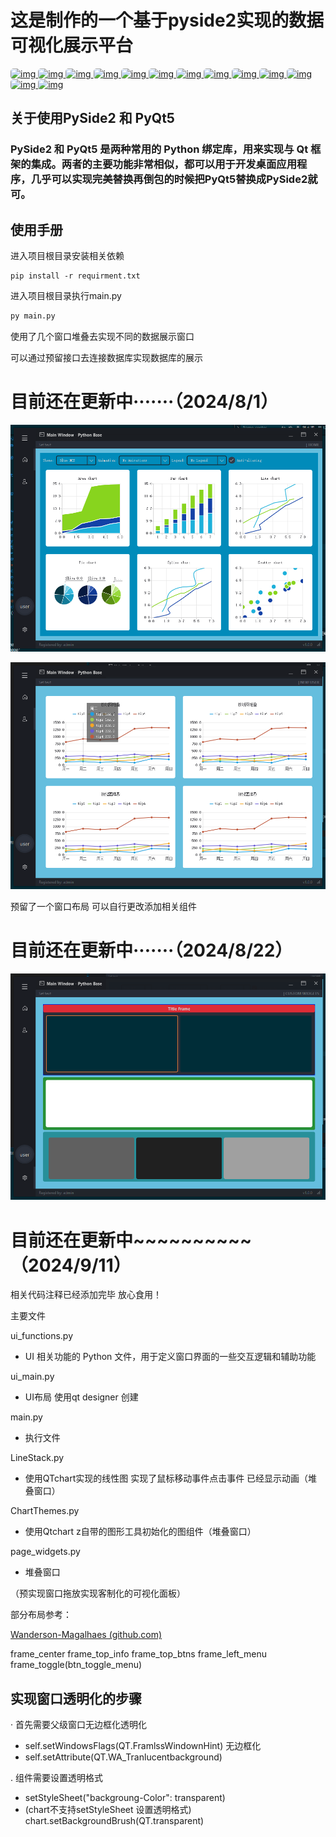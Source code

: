 # 这是制作的一个基于pyside2实现的数据可视化展示平台

<p>
<a href="https://www.python.org/">
    <img src="https://img.shields.io/badge/Python-3776AB?style=for-the-badge&logo=python&logoColor=white" height="19px" style="border-radius: 5px;" alt="img">
</a>
<a href="https://www.nvidia.cn/geforce/drivers/">
    <img src="https://img.shields.io/badge/NVIDIA-GTX4060-76B900?style=for-the-badge&logo=nvidia&logoColor=white" height="19px" style="border-radius: 5px;" alt="img">
</a>
<a href="google.com)](https://mail.google.com/mail/u/0/?hl=zh-CN#inbox">
    <img src="https://img.shields.io/badge/gmail-%23D14836.svg?&style=plastic&logo=gmail&logoColor=white" height="19px" style="border-radius: 5px;" alt="img">
</a>
<a href="https://steamcommunity.com/id/Renee8198504116/">
    <img src="https://img.shields.io/badge/Steam-000000?style=for-the-badge&logo=steam&logoColor=white" height="19px" style="border-radius: 5px;" alt="img">
</a>
<a href="">
    <img src="https://img.shields.io/badge/Microsoft-666666?style=for-the-badge&logo=microsoft&logoColor=white" height="19px" style="border-radius: 5px;" alt="img">
</a>
<a href="">
    <img src="https://img.shields.io/badge/Blogger-FF5722?style=for-the-badge&logo=blogger&logoColor=white" height="19px" style="border-radius: 5px;" alt="img">
</a>
<a href="">
    <img src="https://img.shields.io/pypi/pyversions/qt-material" height="19px" style="border-radius: 5px;" alt="img">
</a>
<a href="">
    <img src="https://img.shields.io/pypi/pyversions/qt-material" height="19px" style="border-radius: 5px;" alt="img">
</a>

<a href="">
    <img src="https://img.shields.io/badge/pyside2-5.15.2-blue" alt="img" height="19px" style="border-radius: 5px;">
</a>
<a href="">
    <img src="https://img.shields.io/badge/QtChart-5.15.2-blue" alt="img" height="19px" style="border-radius: 5px;">
</a>
<a href="">
    <img src="https://img.shields.io/badge/numpy-1.19.5-blue" alt="img" height="19px" style="border-radius: 5px;">
</a>
<a href="">
    <img src="https://img.shields.io/badge/Pandas-1.1.5-blue" alt="img" height="19px" style="border-radius: 5px;">
</a>
<a href="">
    <img src="https://img.shields.io/badge/pyqt5-5.15.2-blue" alt="img" height="19px" style="border-radius: 5px;">
</a>

</p>

## 关于使用PySide2 和 PyQt5

### **PySide2** 和 **PyQt5** 是两种常用的 Python 绑定库，用来实现与 **Qt** 框架的集成。两者的主要功能非常相似，都可以用于开发桌面应用程序，几乎可以实现完美替换再倒包的时候把PyQt5替换成PySide2就可。

## 使用手册

进入项目根目录安装相关依赖

```shell
pip install -r requirment.txt
```

进入项目根目录执行main.py

```python
py main.py
```

使用了几个窗口堆叠去实现不同的数据展示窗口

可以通过预留接口去连接数据库实现数据库的展示

# 目前还在更新中·······（2024/8/1）

![1727319409268](images/ReadMe/1727319409268.png)

![1727319431767](images/ReadMe/1727319431767.png)

预留了一个窗口布局 可以自行更改添加相关组件

# 目前还在更新中·······（2024/8/22）

![1727319443653](images/ReadMe/1727319443653.png)

# 目前还在更新中~~~~~~~~~~（2024/9/11）

相关代码注释已经添加完毕 放心食用！

主要文件

ui_functions.py

- UI 相关功能的 Python 文件，用于定义窗口界面的一些交互逻辑和辅助功能

ui_main.py

- UI布局 使用qt designer 创建

main.py

- 执行文件

LineStack.py

- 使用QTchart实现的线性图  实现了鼠标移动事件点击事件 已经显示动画（堆叠窗口）

ChartThemes.py

- 使用Qtchart z自带的图形工具初始化的图组件（堆叠窗口）

page_widgets.py

- 堆叠窗口

（预实现窗口拖放实现客制化的可视化面板）

部分布局参考：

[Wanderson-Magalhaes (github.com)](https://github.com/Wanderson-Magalhaes/Modern_GUI_PyDracula_PySide6_or_PyQt6)

frame_center   frame_top_info frame_top_btns  frame_left_menu    frame_toggle(btn_toggle_menu)

## 实现窗口透明化的步骤

· 首先需要父级窗口无边框化透明化

- self.setWindowsFlags(QT.FramlssWindownHint) 无边框化
- self.setAttribute(QT.WA_Tranlucentbackground)

. 组件需要设置透明格式

- setStyleSheet("backgroung-Color": transparent)
- (chart不支持setStyleSheet 设置透明格式) chart.setBackgroundBrush(QT.transparent)
